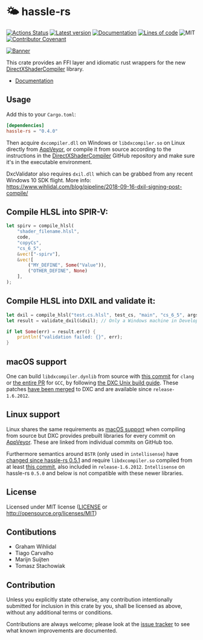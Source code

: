 🌤 hassle-rs
========
[![Actions Status](https://github.com/Traverse-Research/hassle-rs/workflows/Continuous%20integration/badge.svg)](https://github.com/Traverse-Research/hassle-rs/actions)
[![Latest version](https://img.shields.io/crates/v/hassle-rs.svg)](https://crates.io/crates/hassle-rs)
[![Documentation](https://docs.rs/hassle-rs/badge.svg)](https://docs.rs/hassle-rs)
[![Lines of code](https://tokei.rs/b1/github/Traverse-Research/hassle-rs)](https://github.com/Traverse-Research/hassle-rs)
![MIT](https://img.shields.io/badge/license-MIT-blue.svg)
[![Contributor Covenant](https://img.shields.io/badge/contributor%20covenant-v1.4%20adopted-ff69b4.svg)](../master/CODE_OF_CONDUCT.md)

[![Banner](banner.png)](https://traverseresearch.nl)

This crate provides an FFI layer and idiomatic rust wrappers for the new [DirectXShaderCompiler](https://github.com/Microsoft/DirectXShaderCompiler) library.

- [Documentation](https://docs.rs/hassle-rs)

## Usage

Add this to your `Cargo.toml`:

```toml
[dependencies]
hassle-rs = "0.4.0"
```

Then acquire `dxcompiler.dll` on Windows or `libdxcompiler.so` on Linux directly from [AppVeyor](https://ci.appveyor.com/project/antiagainst/directxshadercompiler/branch/master/artifacts), or compile it from source according to the instructions in the [DirectXShaderCompiler](https://github.com/Microsoft/DirectXShaderCompiler) GitHub repository and make sure it's in the executable environment.

DxcValidator also requires `dxil.dll` which can be grabbed from any recent Windows 10 SDK flight.
More info: https://www.wihlidal.com/blog/pipeline/2018-09-16-dxil-signing-post-compile/

## Compile HLSL into SPIR-V:

```rust
let spirv = compile_hlsl(
    "shader_filename.hlsl",
    code,
    "copyCs",
    "cs_6_5",
    &vec!["-spirv"],
    &vec![
        ("MY_DEFINE", Some("Value")),
        ("OTHER_DEFINE", None)
    ],
);
```

## Compile HLSL into DXIL and validate it:

```rust
let dxil = compile_hlsl("test.cs.hlsl", test_cs, "main", "cs_6_5", args, &[]).unwrap();
let result = validate_dxil(&dxil); // Only a Windows machine in Developer Mode can run non-validated DXIL

if let Some(err) = result.err() {
    println!("validation failed: {}", err);
}
```

## macOS support

One can build `libdxcompiler.dynlib` from source with [this commit](https://github.com/microsoft/DirectXShaderCompiler/pull/3062/commits/9f2b30aa333f22eed00bf37b3a9b94f5ff5d23fe) for `clang` or [the entire PR](https://github.com/microsoft/DirectXShaderCompiler/pull/3062) for `GCC`, by following [the DXC Unix build guide](https://github.com/microsoft/DirectXShaderCompiler/blob/master/docs/DxcOnUnix.rst#building-dxc). These patches [have been merged](https://github.com/microsoft/DirectXShaderCompiler/commit/af14220b45d3ce46e0bad51ce79655e41d07c478) to DXC and are available since `release-1.6.2012`.

## Linux support

Linux shares the same requirements as [macOS support](#macOS-support) when compiling from source but DXC provides prebuilt libraries for every commit on [AppVeyor](https://ci.appveyor.com/project/dnovillo/directxshadercompiler/history). These are linked from individual commits on GitHub too.

Furthermore semantics around `BSTR` (only used in `intellisense`) have [changed since hassle-rs 0.5.1](https://github.com/Traverse-Research/hassle-rs/commit/94670248cc01614c3a9c9f4d5288afb4040544bd) and require `libdxcompiler.so` compiled from at least [this commit](https://github.com/microsoft/DirectXShaderCompiler/commit/2ade6f84d6b95bfd96eec1d6d15e3aa3b519d180), also included in `release-1.6.2012`. `Intellisense` on hassle-rs `0.5.0` and below is not compatible with these newer libraries.

## License

Licensed under MIT license ([LICENSE](LICENSE) or http://opensource.org/licenses/MIT)

## Contibutions

 - Graham Wihlidal
 - Tiago Carvalho
 - Marijn Suijten
 - Tomasz Stachowiak

## Contribution

Unless you explicitly state otherwise, any contribution intentionally submitted
for inclusion in this crate by you, shall be licensed as above, without any additional terms or conditions.

Contributions are always welcome; please look at the [issue tracker](https://github.com/Traverse-Research/hassle-rs/issues) to see what known improvements are documented.
